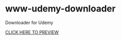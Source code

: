 # www-udemy-downloader
Downloader for Udemy

[CLICK HERE TO PREVIEW](http://nbviewer.jupyter.org/github/jansenicus/www-udemy-downloader/blob/master/WWW-UDEMY-DOWNLOADER.ipynb)
